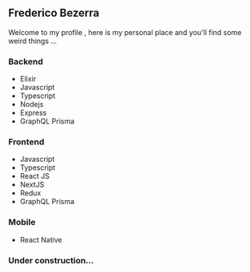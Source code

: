 ## Frederico Bezerra

Welcome to my profile , here is my personal place and you'll find some weird things ...


### Backend
 - Elixir
 - Javascript
 - Typescript
 - Nodejs
 - Express
 - GraphQL Prisma
 
### Frontend
 - Javascript
 - Typescript
 - React JS
 - NextJS
 - Redux
 - GraphQL Prisma
 
 ### Mobile
  - React Native
  
### Under construction...
